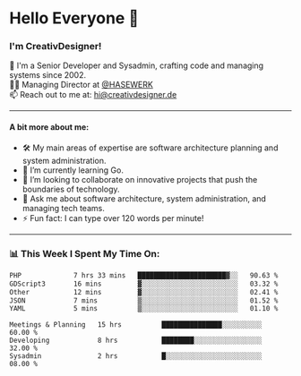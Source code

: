 # Hello Everyone 👋

### I'm CreativDesigner!

🔭 I'm a Senior Developer and Sysadmin, crafting code and managing systems since 2002.  
👨‍💼 Managing Director at [@HASEWERK](https://github.com/HASEWERK)  
📫 Reach out to me at: [hi@creativdesigner.de](mailto:hi@creativdesigner.de)  

---

#### A bit more about me:

- 🛠 My main areas of expertise are software architecture planning and system administration.
- 🌱 I’m currently learning Go.
- 👯 I’m looking to collaborate on innovative projects that push the boundaries of technology.
- 💬 Ask me about software architecture, system administration, and managing tech teams.
- ⚡ Fun fact: I can type over 120 words per minute!  

---

### 📊 **This Week I Spent My Time On:**

<!--START_SECTION:waka-->

```txt
PHP             7 hrs 33 mins   ██████████████████████▓░░   90.63 %
GDScript3       16 mins         ▓░░░░░░░░░░░░░░░░░░░░░░░░   03.32 %
Other           12 mins         ▓░░░░░░░░░░░░░░░░░░░░░░░░   02.41 %
JSON            7 mins          ▒░░░░░░░░░░░░░░░░░░░░░░░░   01.52 %
YAML            5 mins          ▒░░░░░░░░░░░░░░░░░░░░░░░░   01.10 %
```

<!--END_SECTION:waka-->

```text
Meetings & Planning   15 hrs          ███████████████░░░░░░░░░░   60.00 % 
Developing            8 hrs           ████████░░░░░░░░░░░░░░░░░   32.00 % 
Sysadmin              2 hrs           █░░░░░░░░░░░░░░░░░░░░░░░░   08.00 %

